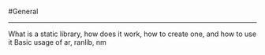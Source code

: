 #General
___
What is a static library, how does it work, how to create one, and how to use it
Basic usage of ar, ranlib, nm
